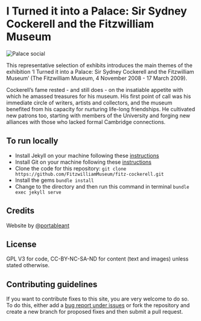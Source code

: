 # I Turned it into a Palace: Sir Sydney Cockerell and the Fitzwilliam Museum

![Palace social](https://repository-images.githubusercontent.com/385660801/c22a3dca-952c-4832-9aff-1927f337efd9)

This representative selection of exhibits introduces the main themes of the exhibition ‘I Turned it into a Palace: Sir Sydney Cockerell and the Fitzwilliam Museum’ (The Fitzwilliam Museum, 4 November 2008 - 17 March 2009).

Cockerell’s fame rested - and still does - on the insatiable appetite with which he amassed treasures for his museum. His first point of call was his immediate circle of writers, artists and collectors, and the museum benefited from his capacity for nurturing life-long friendships. He cultivated new patrons too, starting with members of the University and forging new alliances with those who lacked formal Cambridge connections.


## To run locally

* Install Jekyll on your machine following these [instructions](https://jekyllrb.com/docs/installation/)
* Install Git on your machine following these [instructions](https://git-scm.com/book/en/v2/Getting-Started-Installing-Git)
* Clone the code for this repository:
   `git clone https://github.com/FitzwilliamMuseum/fitz-cockerell.git`
* Install the gems
   `bundle install`
* Change to the directory and then run this command in terminal `bundle exec jekyll serve`


## Credits

Website by [@portableant](https://github.com/portableant)

## License

GPL V3 for code, CC-BY-NC-SA-ND for content (text and images) unless stated otherwise.

## Contributing guidelines

If you want to contribute fixes to this site, you are very welcome to do so. To do this, either add a [bug report under issues](https://github.com/FitzwilliamMuseum/fitz-cockerell/issues) or fork the repository and create a new branch for proposed fixes and then submit a pull request.
